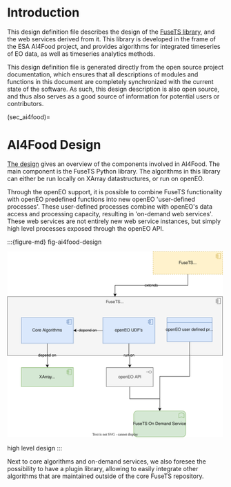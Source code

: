 # Introduction

This design definition file describes the design of the [FuseTS library](https://github.com/Open-EO/FuseTS),
and the web services derived from it. This library is developed in the frame of the ESA AI4Food project, and provides algorithms for
integrated timeseries of EO data, as well as timeseries analytics methods.

This design definition file is generated directly from the open source project documentation, which ensures that all
descriptions of modules and functions in this document are completely synchronized with the current state of the software.
As such, this design description is also open source, and thus also serves as a good source of information for potential
users or contributors.

(sec_ai4food)=
# AI4Food Design

[The design](fig-ai4food-design) gives an overview of the components involved in AI4Food. The main component is the FuseTS Python
library. The algorithms in this library can either be run locally on XArray datastructures, or run on openEO.

Through the openEO support, it is possible to combine FuseTS functionality with openEO predefined functions into new openEO
'user-defined processes'. These user-defined processes combine with openEO's data access and processing capacity, resulting
in 'on-demand web services'. These web services are not entirely new web service instances, but simply high level processes exposed
through the openEO API.

:::{figure-md} fig-ai4food-design

<img src="images/AI4Food_highlevel.drawio.svg" alt="AI4Food_design" class="bg-primary mb-1" width="500px">

high level design
:::

Next to core algorithms and on-demand services, we also foresee the possibility to have a plugin library, allowing to
easily integrate other algorithms that are maintained outside of the core FuseTS repository.